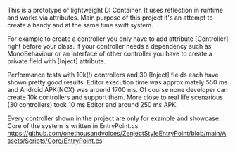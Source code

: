 This is a prototype of lightweight DI Container. It uses reflection in runtime and works via attributes. 
Main purpose of this project it's an attempt to create a handy and at the same time swift system.

For example to create a controller you only have to add attribute [Controller] right before your class.
If your controller needs a dependency such as MonoBehaviour or an interface of other controller you have to create a private field with [Inject] attribute.

Performance tests with 10k(!) controllers and 30 [Inject] fields each have shown pretty good results.
Editor execution time was approximately 550 ms and Android APK(NOX) was around 1700 ms.
Of course none developer can create 10k controllers and support them. 
More close to real life scenarious (30 controllers) took 10 ms Editor and around 250 ms APK.

Every controller shown in the project are only for example and showcase. 
Core of the system is written in EntryPoint.cs https://github.com/onethousandvoices/ZenjectStyleEntryPoint/blob/main/Assets/Scripts/Core/EntryPoint.cs
